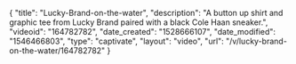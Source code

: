 {
    "title": "Lucky-Brand-on-the-water",
    "description": "A button up shirt and graphic tee from Lucky Brand paired with a black Cole Haan sneaker.",
    "videoid": "164782782",
    "date_created": "1528666107",
    "date_modified": "1546466803",
    "type": "captivate",
    "layout": "video",
    "url": "\/v\/lucky-brand-on-the-water\/164782782"
}